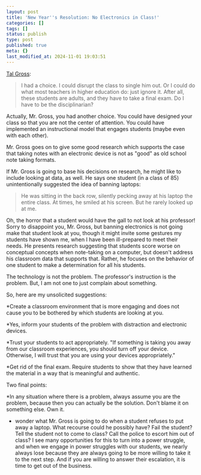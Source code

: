 ```yaml
---
layout: post
title: 'New Year''s Resolution: No Electronics in Class!'
categories: []
tags: []
status: publish
type: post
published: true
meta: {}
last_modified_at: 2024-11-01 19:03:51
---
```


[Tal Gross](http://www.washingtonpost.com/posteverything/wp/2014/12/30/this-year-im-resolving-to-ban-laptops-from-my-classroom/):


>I had a choice. I could disrupt the class to single him out. Or I could do what most teachers in higher education do: just ignore it. After all, these students are adults, and they have to take a final exam. Do I have to be the disciplinarian?



Actually, Mr. Gross, you had another choice. You could have designed your class so that you are not the center of attention. You could have implemented an instructional model that engages students (maybe even with each other).


Mr. Gross goes on to give some good research which supports the case that taking notes with an electronic device is not as "good" as old school note taking formats.


If Mr. Gross is going to base his decisions on research, he might like to include looking at data, as well. He says one student (in a class of 85) unintentionally suggested the idea of banning laptops:


>He was sitting in the back row, silently pecking away at his laptop the entire class. At times, he smiled at his screen. But he rarely looked up at me.



Oh, the horror that a student would have the gall to not look at his professor! Sorry to disappoint you, Mr. Gross, but banning electronics is not going make that student look at you, though it might invite some gestures my students have shown me, when I have been ill-prepared to meet their needs. He presents research suggesting that students score worse on conceptual concepts when note-taking on a computer, but doesn't address his classroom data that supports that. Rather, he focuses on the behavior of one student to make a determination for all his students.


The technology is not the problem. The professor's instruction is the problem. But, I am not one to just complain about something.


So, here are my unsolicited suggestions:


*Create a classroom environment that is more engaging and does not cause you to be bothered by which students are looking at you.


*Yes, inform your students of the problem with distraction and electronic devices.


*Trust your students to act appropriately. "If something is taking you away from our classroom experiences, you should turn off your device. Otherwise, I will trust that you are using your devices appropriately."


*Get rid of the final exam. Require students to show that they have learned the material in a way that is meaningful and authentic.


Two final points:


*In any situation where there is a problem, always assume you are the problem, because then you can actually be the solution. Don't blame it on something else. Own it.


*  wonder what Mr. Gross is going to do when a student refuses to put away a laptop. What recourse could he possibly have? Fail the student? Tell the student not to come to class? Call the police to escort him out of class? I see many opportunities for this to turn into a power struggle, and when we engage in power struggles with our students, we nearly always lose because they are always going to be more willing to take it to the next step. And if you are willing to answer their escalation, it is time to get out of the business.
